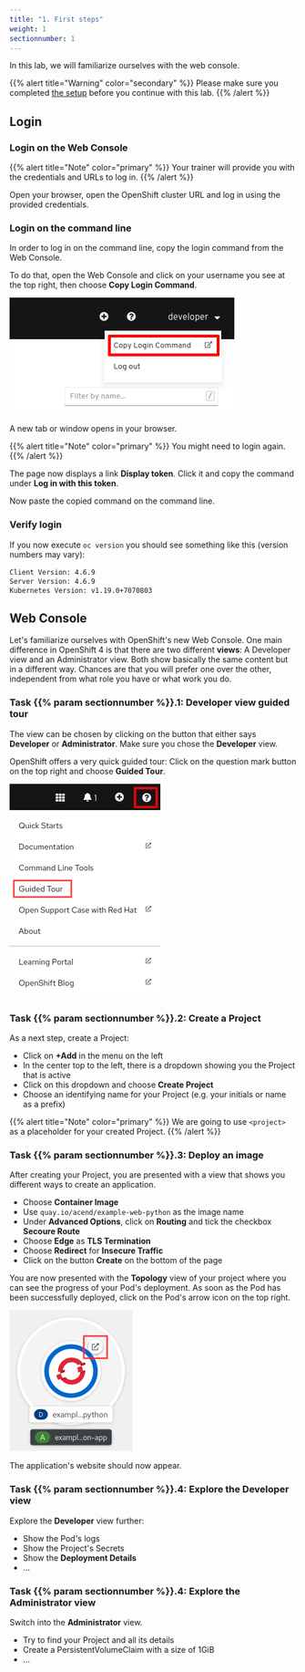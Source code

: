 ```yaml
---
title: "1. First steps"
weight: 1
sectionnumber: 1
---
```


In this lab, we will familiarize ourselves with the web console.

{{% alert title="Warning" color="secondary" %}}
Please make sure you completed [the setup](../../setup/) before you continue with this lab.
{{% /alert %}}


## Login


### Login on the Web Console

{{% alert title="Note" color="primary" %}}
Your trainer will provide you with the credentials and URLs to log in.
{{% /alert %}}

Open your browser, open the OpenShift cluster URL and log in using the provided credentials.


### Login on the command line

In order to log in on the command line, copy the login command from the Web Console.

To do that, open the Web Console and click on your username you see at the top right, then choose **Copy Login Command**.

![oc-login](login-ocp.png)

A new tab or window opens in your browser.

{{% alert title="Note" color="primary" %}}
You might need to login again.
{{% /alert %}}

The page now displays a link **Display token**.
Click it and copy the command under **Log in with this token**.

Now paste the copied command on the command line.


### Verify login

If you now execute `oc version` you should see something like this (version numbers may vary):

```
Client Version: 4.6.9
Server Version: 4.6.9
Kubernetes Version: v1.19.0+7070803
```


## Web Console

Let's familiarize ourselves with OpenShift's new Web Console.
One main difference in OpenShift 4 is that there are two different **views**: A Developer view and an Administrator view.
Both show basically the same content but in a different way.
Chances are that you will prefer one over the other, independent from what role you have or what work you do.


### Task {{% param sectionnumber %}}.1: Developer view guided tour

The view can be chosen by clicking on the button that either says **Developer** or **Administrator**.
Make sure you chose the **Developer** view.

OpenShift offers a very quick guided tour: Click on the question mark button on the top right and choose **Guided Tour**.

![guided-tour](guidedtour.png)


### Task {{% param sectionnumber %}}.2: Create a Project

As a next step, create a Project:

* Click on **+Add** in the menu on the left
* In the center top to the left, there is a dropdown showing you the Project that is active
* Click on this dropdown and choose **Create Project**
* Choose an identifying name for your Project (e.g. your initials or name as a prefix)

{{% alert title="Note" color="primary" %}}
We are going to use `<project>` as a placeholder for your created Project.
{{% /alert %}}


### Task {{% param sectionnumber %}}.3: Deploy an image

After creating your Project, you are presented with a view that shows you different ways to create an application.

* Choose **Container Image**
* Use `quay.io/acend/example-web-python` as the image name
* Under **Advanced Options**, click on **Routing** and tick the checkbox **Secoure Route**
* Choose **Edge** as **TLS Termination**
* Choose **Redirect** for **Insecure Traffic**
* Click on the button **Create** on the bottom of the page

You are now presented with the **Topology** view of your project where you can see the progress of your Pod's deployment.
As soon as the Pod has been successfully deployed, click on the Pod's arrow icon on the top right.

![inventory-pod](inventorypod.png)

The application's website should now appear.


### Task {{% param sectionnumber %}}.4: Explore the Developer view

Explore the **Developer** view further:

* Show the Pod's logs
* Show the Project's Secrets
* Show the **Deployment Details**
* ...


### Task {{% param sectionnumber %}}.4: Explore the Administrator view

Switch into the **Administrator** view.

* Try to find your Project and all its details
* Create a PersistentVolumeClaim with a size of 1GiB
* ...
